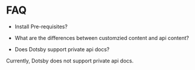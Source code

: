 # FAQ

* Install Pre-requisites?

* What are the differences between customzied content and api content?

* Does Dotsby support private api docs?

Currently, Dotsby does not support private api docs.
